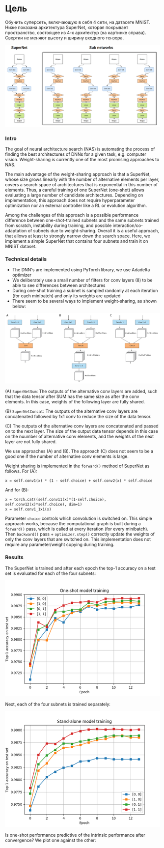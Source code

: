 # Цель
Обучить суперсеть, включающую в себя 4 сети, на датасете MNIST. Ниже показана архитектура SuperNet, которая покрывает пространство, состоящее из 4-х архитектур (на картинке справа).
Свертки не меняют высоту и ширину входного тензора.

![SuperNet architecture](figures/super_network.png "SuperNet architecture")

### Intro
The goal of neural architecture search (NAS) is automating the process of finding the best architectures of DNNs for a given task, e.g. computer vision.
Weight-sharing is currently one of the most promising approaches to NAS.

The main advantage of the weight-sharing approach is that a SuperNet, whose size grows linearly with the number of alternative elements per layer, covers a search space of architectures that is exponential in this number of elements.
Thus, a careful training of one SuperNet (one-shot) allows evaluating a large number of candidate architectures.
Depending on implementation, this approach does not require hyperparameter optimization nor an external controller like a RL or evolution algorithm.

Among the challenges of this approach is a possible performance difference between one-shot-trained subnets and the same subnets trained from scratch, instability during training, and possible interaction/co-adaptation of subnets due to weight-sharing.
Overall it is a useful approach, that allows at least to strongly narrow down the search space.
Here, we implement a simple SuperNet that contains four subnets and train it on MNIST dataset.

### Technical details
- The DNN's are implemented using PyTorch library, we use Adadelta optimizer
- We deliberately use a small number of filters for conv layers (8) to be able to see differences between architectures
- During one-shot training a subnet is sampled randomly at each iteration (for each minibatch) and only its weights are updated
- There seem to be several ways to implement weight-sharing, as shown below:

![Weight sharing](figures/weight_sharing.png "Weight sharing")

(A) `SuperNetSum`: The outputs of the alternative conv layers are added, such that the data tensor after SUM has the same size as after the conv elements.
In this case, weights of the following layer are fully shared.

(B) `SuperNetConcat`: The outputs of the alternative conv layers are concatenated followed by 1x1 conv to reduce the size of the data tensor.

(C) The outputs of the alternative conv layers are concatenated and passed on to the next layer.
The size of the output data tensor depends in this case on the nuumber of alternative conv elements, and the weights of the next layer are not fully shared.

We use approaches (A) and (B). The approach (C) does not seem to be a good one if the number of alternative conv elements is large.

Weight sharing is implemented in the `forward()` method of SuperNet as follows. For (A):

```
x = self.conv1(x) * (1 - self.choice) + self.conv2(x) * self.choice
```

And for (B):

```
x = torch.cat((self.conv11(x)*(1-self.choice), self.conv12(x)*self.choice), dim=1)
x = self.conv1_1x1(x)
```

Parameter `choice` controls which convolution is switched on.
This simple approach works, because the computational graph is built during a `forward()` pass, which is called at every iteration (for every minibatch).
Then `backward()` pass + `optimizer.step()` correctly update the weights of only the conv layers that are switched on.
This implementation does not require any parameter/weight copying during training.

### Results

The SuperNet is trained and after each epoch the top-1 accuracy on a test set is evaluated for each of the four subnets:

![A: One-shot top-1 accuracy](figures/top1_oneshot_SuperNetSum.png "A: One-shot top-1 accuracy")

Next, each of the four subnets is trained separately:

![A: Stand-alone top-1 accuracy](figures/top1_standalone_SuperNetSum.png "A: Stand-alone top-1 accuracy")

Is one-shot performance predictive of the intrinsic performance after convergence? We plot one against the other:





